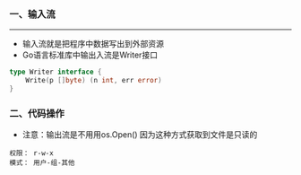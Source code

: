 ### 一、输入流

***

* 输入流就是把程序中数据写出到外部资源
* Go语言标准库中输出入流是Writer接口

```go
type Writer interface {
    Write(p []byte) (n int, err error)
}
```

### 二、代码操作

* 注意：输出流是不用用os.Open() 因为这种方式获取到文件是只读的

```
权限： r-w-x
模式： 用户-组-其他
```

